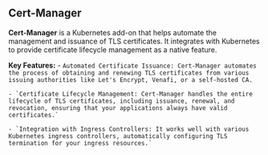 ## Cert-Manager
__Cert-Manager__ is a Kubernetes add-on that helps automate the management and issuance of TLS certificates. It integrates with Kubernetes to provide certificate lifecycle management as a native feature.

__Key Features:__
    - `Automated Certificate Issuance: Cert-Manager automates the process of obtaining and renewing TLS certificates from various issuing authorities like Let's Encrypt, Venafi, or a self-hosted CA.`

    - `Certificate Lifecycle Management: Cert-Manager handles the entire lifecycle of TLS certificates, including issuance, renewal, and revocation, ensuring that your applications always have valid certificates.`
    
    - `Integration with Ingress Controllers: It works well with various Kubernetes ingress controllers, automatically configuring TLS termination for your ingress resources.`